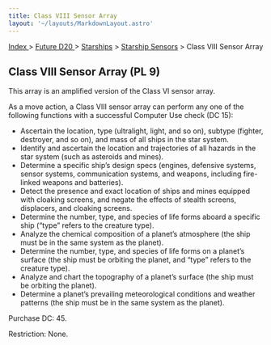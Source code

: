```yaml
---
title: Class VIII Sensor Array
layout: '~/layouts/MarkdownLayout.astro'
---
```


[ Index ](/) > [ Future D20 ](/future.d20.srd) > [Starships](/future.d20.srd/starships) > [Starship Sensors](/future.d20.srd/starships/starship.sensors) > Class VIII Sensor Array

## Class VIII Sensor Array (PL 9)

This array is an amplified version of the Class VI sensor array.

As a move action, a Class VIII sensor array can perform any one of the
following functions with a successful Computer Use check (DC 15):

  * Ascertain the location, type (ultralight, light, and so on), subtype (fighter, destroyer, and so on), and mass of all ships in the star system.
  * Identify and ascertain the location and trajectories of all hazards in the star system (such as asteroids and mines).
  * Determine a specific ship’s design specs (engines, defensive systems, sensor systems, communication systems, and weapons, including fire-linked weapons and batteries).
  * Detect the presence and exact location of ships and mines equipped with cloaking screens, and negate the effects of stealth screens, displacers, and cloaking screens.
  * Determine the number, type, and species of life forms aboard a specific ship (“type” refers to the creature type).
  * Analyze the chemical composition of a planet’s atmosphere (the ship must be in the same system as the planet).
  * Determine the number, type, and species of life forms on a planet’s surface (the ship must be orbiting the planet, and “type” refers to the creature type).
  * Analyze and chart the topography of a planet’s surface (the ship must be orbiting the planet).
  * Determine a planet’s prevailing meteorological conditions and weather patterns (the ship must be in the same system as the planet).

Purchase DC: 45.

Restriction: None.

